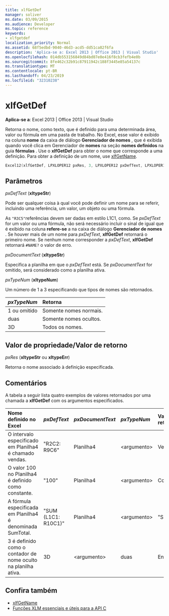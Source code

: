 ```yaml
---
title: xlfGetDef
manager: soliver
ms.date: 03/09/2015
ms.audience: Developer
ms.topic: reference
keywords:
- xlfgetdef
localization_priority: Normal
ms.assetid: 68f5edbd-9040-46d3-acd5-dd51ca82f6fa
description: 'Aplica-se a: Excel 2013 | Office 2013 | Visual Studio'
ms.openlocfilehash: 014db553156849d84bd07e0e416f8cb3fefb4e0b
ms.sourcegitcommit: 8fe462c32b91c87911942c188f3445e85a54137c
ms.translationtype: MT
ms.contentlocale: pt-BR
ms.lasthandoff: 04/23/2019
ms.locfileid: "32310238"
---
```

# <a name="xlfgetdef"></a>xlfGetDef

**Aplica-se a**: Excel 2013 | Office 2013 | Visual Studio 
  
Retorna o nome, como texto, que é definido para uma determinada área, valor ou fórmula em uma pasta de trabalho. No Excel, esse valor é exibido na coluna **nome** da caixa de diálogo **Gerenciador de nomes** , que é exibida quando você clica em Gerenciador de **nomes** na seção **nomes definidos** na guia **fórmulas** . Use o **xlfGetDef** para obter o nome que corresponde a uma definição. Para obter a definição de um nome, use [xlfGetName](xlfgetname.md).
  
```cpp
Excel12(xlfGetDef, LPXLOPER12 pxRes, 3, LPXLOPER12 pxDefText, LPXLOPER12 pxDocumentText, LPXLOPER12 pxTypeNum);
```

## <a name="parameters"></a>Parâmetros

_pxDefText_ (**xltypeStr**)
  
Pode ser qualquer coisa à qual você pode definir um nome para se referir, incluindo uma referência, um valor, um objeto ou uma fórmula.
  
As `"R3C5"`referências devem ser dadas em estilo L1C1, como. Se _pxDefText_ for um valor ou uma fórmula, não será necessário incluir o sinal de igual que é exibido na coluna **refere-se** a na caixa de diálogo **Gerenciador de nomes** . Se houver mais de um nome para _pxDefText_, **xlfGetDef** retornará o primeiro nome. Se nenhum nome corresponder a _pxDefText_, **xlfGetDef** retornará `#NAME?` o valor de erro. 
  
_pxDocumentText_ (**xltypeStr**)
  
Especifica a planilha em que o _pxDefText_ está. Se _pxDocumentText_ for omitido, será considerado como a planilha ativa. 
  
_pxTypeNum_ (**xltypeNum**)
  
Um número de 1 a 3 especificando que tipos de nomes são retornados.
  
|**_pxTypeNum_**|**Retorna**|
|:-----|:-----|
|1 ou omitido  <br/> |Somente nomes normais.  <br/> |
|duas  <br/> |Somente nomes ocultos.  <br/> |
|3D  <br/> |Todos os nomes.  <br/> |
   
## <a name="property-valuereturn-value"></a>Valor de propriedade/Valor de retorno

 _pxRes_ (**xltypeStr** ou **xltypeErr**)
  
Retorna o nome associado à definição especificada.
  
## <a name="remarks"></a>Comentários

A tabela a seguir lista quatro exemplos de valores retornados por uma chamada a **xlfGetDef** com os argumentos especificados. 
  
|**Nome definido no Excel**|**_pxDefText_**|**_pxDocumentText_**|**_pxTypeNum_**|**Valor retornado**|
|:-----|:-----|:-----|:-----|:-----|
|O intervalo especificado em Planilha4 é chamado vendas.  <br/> |"R2C2: R9C6"  <br/> |Planilha4  <br/> |\<argumento\>  <br/> |Vendas  <br/> |
|O valor 100 no Planilha4 é definido como constante.  <br/> |"100"  <br/> |Planilha4  <br/> |\<argumento\>  <br/> |Condição  <br/> |
|A fórmula especificada em Planilha4 é denominada SumTotal.  <br/> |"SUM (L1C1: R10C1)"  <br/> |Planilha4  <br/> |\<argumento\>  <br/> |"SumTotal"  <br/> |
|3 é definido como o contador de nome oculto na planilha ativa.  <br/> |3D  <br/> |\<argumento\>  <br/> |duas  <br/> |Enfrentar  <br/> |
   
## <a name="see-also"></a>Confira também

- [xlfGetName](xlfgetname.md)
- [Funções XLM essenciais e úteis para a API C](essential-and-useful-c-api-xlm-functions.md)

